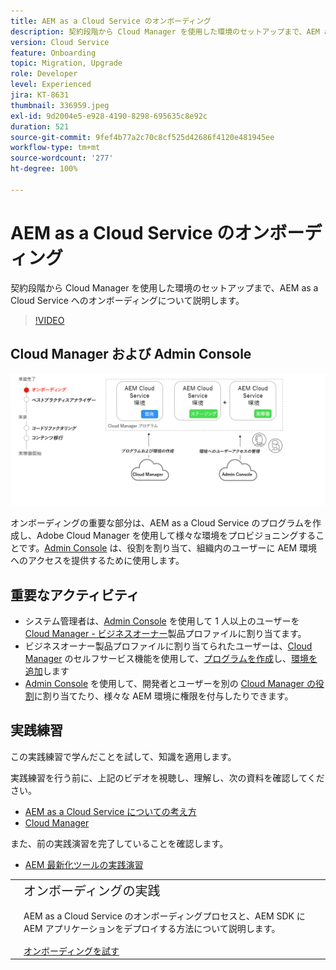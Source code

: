 ```yaml
---
title: AEM as a Cloud Service のオンボーディング
description: 契約段階から Cloud Manager を使用した環境のセットアップまで、AEM as a Cloud Service へのオンボーディングについて説明します。
version: Cloud Service
feature: Onboarding
topic: Migration, Upgrade
role: Developer
level: Experienced
jira: KT-8631
thumbnail: 336959.jpeg
exl-id: 9d2004e5-e928-4190-8298-695635c8e92c
duration: 521
source-git-commit: 9fef4b77a2c70c8cf525d42686f4120e481945ee
workflow-type: tm+mt
source-wordcount: '277'
ht-degree: 100%

---
```


# AEM as a Cloud Service のオンボーディング

契約段階から Cloud Manager を使用した環境のセットアップまで、AEM as a Cloud Service へのオンボーディングについて説明します。

>[!VIDEO](https://video.tv.adobe.com/v/336959?quality=12&learn=on)

## Cloud Manager および Admin Console

![オンボーディングの全体図](assets/onboarding-diagram.png)

オンボーディングの重要な部分は、AEM as a Cloud Service のプログラムを作成し、Adobe Cloud Manager を使用して様々な環境をプロビジョニングすることです。[Admin Console](https://adminconsole.adobe.com/) は、役割を割り当て、組織内のユーザーに AEM 環境へのアクセスを提供するために使用します。

## 重要なアクティビティ

+ システム管理者は、[Admin Console](https://adminconsole.adobe.com/) を使用して 1 人以上のユーザーを [Cloud Manager - ビジネスオーナー](https://experienceleague.adobe.com/docs/experience-manager-cloud-manager/using/requirements/setting-up-users-and-roles.html?lang=ja)製品プロファイルに割り当てます。
+ ビジネスオーナー製品プロファイルに割り当てられたユーザーは、[Cloud Manager](https://experienceleague.adobe.com/docs/experience-manager-cloud-manager/using/introduction-to-cloud-manager.html?lang=ja) のセルフサービス機能を使用して、[プログラムを作成](https://experienceleague.adobe.com/docs/experience-manager-cloud-service/content/implementing/using-cloud-manager/programs/creating-production-programs.html?lang=ja)し、[環境を追加](https://experienceleague.adobe.com/docs/experience-manager-cloud-service/implementing/using-cloud-manager/manage-environments.html?lang=ja)します
+ [Admin Console](https://adminconsole.adobe.com/) を使用して、開発者とユーザーを別の [Cloud Manager の役割](https://experienceleague.adobe.com/docs/experience-manager-cloud-manager/using/requirements/setting-up-users-and-roles.html?lang=ja)に割り当てたり、様々な AEM 環境に権限を付与したりできます。

## 実践練習

この実践練習で学んだことを試して、知識を適用します。

実践練習を行う前に、上記のビデオを視聴し、理解し、次の資料を確認してください。

+ [AEM as a Cloud Service についての考え方](./introduction.md)
+ [Cloud Manager](./cloud-manager.md)

また、前の実践演習を完了していることを確認します。

+ [AEM 最新化ツールの実践演習](./aem-modernization-tools.md#hands-on-exercise)

<table style="border-width:0">
    <tr>
        <td style="width:150px">
            <a  rel="noreferrer"
                target="_blank"
                href="https://github.com/adobe/aem-cloud-engineering-video-series-exercises/tree/session3-onboarding#bootcamp---session-3-on-boarding"><img alt="実践演習 GitHub リポジトリ" src="./assets/github.png"/>
            </a>        
        </td>
        <td style="width:100%;margin-bottom:1rem;">
            <div style="font-size:1.25rem;font-weight:400;">オンボーディングの実践</div>
            <p style="margin:1rem 0">
                AEM as a Cloud Service のオンボーディングプロセスと、AEM SDK に AEM アプリケーションをデプロイする方法について説明します。
            </p>
            <a  rel="noreferrer"
                target="_blank"
                href="https://github.com/adobe/aem-cloud-engineering-video-series-exercises/tree/session3-onboarding#bootcamp---session-3-on-boarding" class="spectrum-Button spectrum-Button--primary spectrum-Button--sizeM">
 <span class="spectrum-Button-label has-no-wrap has-text-weight-bold">オンボーディングを試す</span>
 </a>
        </td>
    </tr>
</table>
